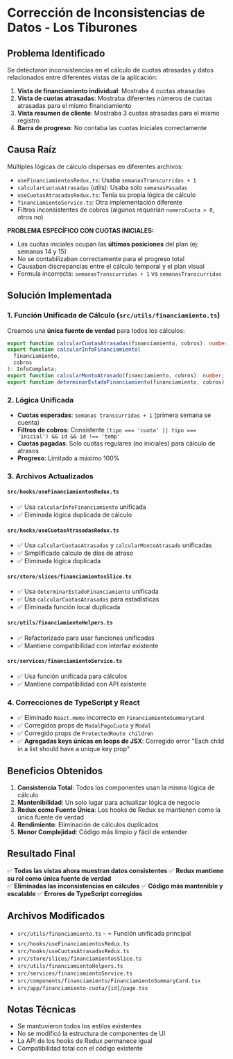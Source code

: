 # Corrección de Inconsistencias de Datos - Los Tiburones

## Problema Identificado

Se detectaron inconsistencias en el cálculo de cuotas atrasadas y datos relacionados entre diferentes vistas de la aplicación:

1. **Vista de financiamiento individual**: Mostraba 4 cuotas atrasadas
2. **Vista de cuotas atrasadas**: Mostraba diferentes números de cuotas atrasadas para el mismo financiamiento
3. **Vista resumen de cliente**: Mostraba 3 cuotas atrasadas para el mismo registro
4. **Barra de progreso**: No contaba las cuotas iniciales correctamente

## Causa Raíz

Múltiples lógicas de cálculo dispersas en diferentes archivos:

- `useFinanciamientosRedux.ts`: Usaba `semanasTranscurridas + 1`
- `calcularCuotasAtrasadas` (utils): Usaba solo `semanasPasadas`
- `useCuotasAtrasadasRedux.ts`: Tenía su propia lógica de cálculo
- `financiamientoService.ts`: Otra implementación diferente
- Filtros inconsistentes de cobros (algunos requerían `numeroCuota > 0`, otros no)

**PROBLEMA ESPECÍFICO CON CUOTAS INICIALES:**

- Las cuotas iniciales ocupan las **últimas posiciones** del plan (ej: semanas 14 y 15)
- No se contabilizaban correctamente para el progreso total
- Causaban discrepancias entre el cálculo temporal y el plan visual
- Formula incorrecta: `semanasTranscurridas + 1` vs `semanasTranscurridas`

## Solución Implementada

### 1. Función Unificada de Cálculo (`src/utils/financiamiento.ts`)

Creamos una **única fuente de verdad** para todos los cálculos:

```typescript
export function calcularCuotasAtrasadas(financiamiento, cobros): number;
export function calcularInfoFinanciamiento(
  financiamiento,
  cobros
): InfoCompleta;
export function calcularMontoAtrasado(financiamiento, cobros): number;
export function determinarEstadoFinanciamiento(financiamiento, cobros): Estado;
```

### 2. Lógica Unificada

- **Cuotas esperadas**: `semanas transcurridas + 1` (primera semana se cuenta)
- **Filtros de cobros**: Consistente `(tipo === 'cuota' || tipo === 'inicial') && id && id !== 'temp'`
- **Cuotas pagadas**: Solo cuotas regulares (no iniciales) para cálculo de atrasos
- **Progreso**: Limitado a máximo 100%

### 3. Archivos Actualizados

#### `src/hooks/useFinanciamientosRedux.ts`

- ✅ Usa `calcularInfoFinanciamiento` unificada
- ✅ Eliminada lógica duplicada de cálculo

#### `src/hooks/useCuotasAtrasadasRedux.ts`

- ✅ Usa `calcularCuotasAtrasadas` y `calcularMontoAtrasado` unificadas
- ✅ Simplificado cálculo de días de atraso
- ✅ Eliminada lógica duplicada

#### `src/store/slices/financiamientosSlice.ts`

- ✅ Usa `determinarEstadoFinanciamiento` unificada
- ✅ Usa `calcularCuotasAtrasadas` para estadísticas
- ✅ Eliminada función local duplicada

#### `src/utils/financiamientoHelpers.ts`

- ✅ Refactorizado para usar funciones unificadas
- ✅ Mantiene compatibilidad con interfaz existente

#### `src/services/financiamientoService.ts`

- ✅ Usa función unificada para cálculos
- ✅ Mantiene compatibilidad con API existente

### 4. Correcciones de TypeScript y React

- ✅ Eliminado `React.memo` incorrecto en `FinanciamientoSummaryCard`
- ✅ Corregidos props de `ModalPagoCuota` y `Modal`
- ✅ Corregido props de `ProtectedRoute children`
- ✅ **Agregadas keys únicas en loops de JSX**: Corregido error "Each child in a list should have a unique key prop"

## Beneficios Obtenidos

1. **Consistencia Total**: Todos los componentes usan la misma lógica de cálculo
2. **Mantenibilidad**: Un solo lugar para actualizar lógica de negocio
3. **Redux como Fuente Única**: Los hooks de Redux se mantienen como la única fuente de verdad
4. **Rendimiento**: Eliminación de cálculos duplicados
5. **Menor Complejidad**: Código más limpio y fácil de entender

## Resultado Final

✅ **Todas las vistas ahora muestran datos consistentes**
✅ **Redux mantiene su rol como única fuente de verdad**  
✅ **Eliminadas las inconsistencias en cálculos**
✅ **Código más mantenible y escalable**
✅ **Errores de TypeScript corregidos**

## Archivos Modificados

- `src/utils/financiamiento.ts` - ⭐ Función unificada principal
- `src/hooks/useFinanciamientosRedux.ts`
- `src/hooks/useCuotasAtrasadasRedux.ts`
- `src/store/slices/financiamientosSlice.ts`
- `src/utils/financiamientoHelpers.ts`
- `src/services/financiamientoService.ts`
- `src/components/financiamiento/FinanciamientoSummaryCard.tsx`
- `src/app/financiamiento-cuota/[id]/page.tsx`

## Notas Técnicas

- Se mantuvieron todos los estilos existentes
- No se modificó la estructura de componentes de UI
- La API de los hooks de Redux permanece igual
- Compatibilidad total con el código existente
